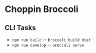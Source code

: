 Choppin Broccoli
===



CLI Tasks
---

- `npm run build` -- `broccoli build dist`
- `npm run develop` -- `broccoli serve`